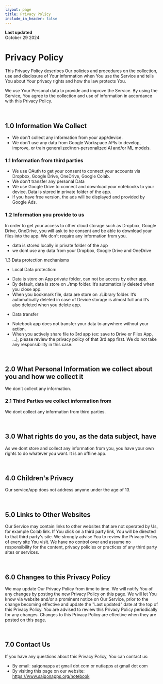 ```yaml
---
layout: page
title: Privacy Policy
include_in_header: false
---
```


**Last updated**  
October 29 2024

# Privacy Policy

This Privacy Policy describes Our policies and procedures on the collection, use and disclosure of Your information when You use the Service and tells You about Your privacy rights and how the law protects You.

We use Your Personal data to provide and improve the Service. By using the Service, You agree to the collection and use of information in accordance with this Privacy Policy.

<br>

## 1.0 Information We Collect
- We don't collect any information from your app/device.
- We don't use any data from Google Workspace APIs to develop, improve, or train generalized/non-personalized AI and/or ML models.

### 1.1 Information from third parties
- We use OAuth to get your consent to connect your accounts via Dropbox, Google Drive, OneDrive, Google Colab.
- We don't transfer any personal Data
- We use Google Drive to connect and download your notebooks to your device. Data is stored in private folder of the app.
- If you have free version, the ads will be displayed and provided by Google Ads.

### 1.2 Information you provide to us 
In order to get your access to other cloud storage such as Dropbox, Google Drive, OneDrive, you will ask to be consent and be able to download your files into the app. We don't require any information from you.
- data is stored locally in private folder of the app
- we dont use any data from your Dropbox, Google Drive and OneDrive

1.3 Data protection mechanisms
* Local Data protection:
- Data is store on App private folder, can not be access by other app.
- By default, data is store on ./tmp folder. It’s automatically deleted when you close app.
- When you bookmark file, data are store on ./Library folder. It’s automatically deleted in case of Device storage is almost full and It’s also deleted when you delete app.
* Data transfer
- Notebook app does not transfer your data to anywhere without your action.
- When you actively share file to 3rd app (ex: save to Drive or Files App, …), please review the privacy policy of that 3rd app first. We do not take any responsibility in this case.
  
<br>

## 2.0 What Personal Information we collect about you and how we collect it
We don't collect any information.


### 2.1 Third Parties we collect information from
We dont collect any information from third parties.

<br>

## 3.0 What rights do you, as the data subject, have
As we dont store and collect any information from you, you have your own rights to do whatever you want. It is an offline app.

<br>

## 4.0 Children's Privacy

Our service/app does not address anyone under the age of 13.

<br>

## 5.0 Links to Other Websites

Our Service may contain links to other websites that are not operated by Us, for example Colab link. If You click on a third party link, You will be directed to that third party's site. We strongly advise You to review the Privacy Policy of every site You visit. We have no control over and assume no responsibility for the content, privacy policies or practices of any third party sites or services.

<br>

## 6.0 Changes to this Privacy Policy

We may update Our Privacy Policy from time to time. We will notify You of any changes by posting the new Privacy Policy on this page. We will let You know via website and/or a prominent notice on Our Service, prior to the change becoming effective and update the "Last updated" date at the top of this Privacy Policy. You are advised to review this Privacy Policy periodically for any changes. Changes to this Privacy Policy are effective when they are posted on this page.

<br>

## 7.0 Contact Us

If you have any questions about this Privacy Policy, You can contact us:
- By email: saigonapps at gmail dot com or nutiapps at gmail dot com
- By visiting this page on our website: https://www.saigonapps.org/notebook
